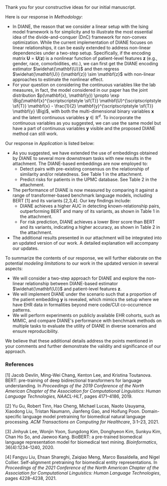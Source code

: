 Thank you for your constructive ideas for our initial manuscript. 

Here is our response in *Methodology*:

- In DIANE, the reason that we consider a linear setup  with the Ising model framework is for simplicity and to illustrate the most essential idea of the divide-and-conquer (DnC) framework for non-convex optimization. While the current implementation of DIANE focuses on linear relationships, it can be easily  extended to address non-linear dependencies under a two-step setup. Specifically, if the  encoding matrix $\mathbf{U} = \mathbf{U}(\mathbf{z})$ is a nonlinear function of patient-level features $\mathbf{z}$ (e.g., gender, race, comorbidities, etc.), we can first get the DIANE encoding estimator $\widehat{\mathbf{U}}$ and then regress $\widehat{\mathbf{U}} (\mathbf{z}) \sim \mathbf{z}$ with non-linear approaches to estimate the nonlinear effect.
- For your question on considering the continuous variables like the lab measures, in fact, the model considered in our paper has the joint distribution $p(\mathbf{x}, \mathbf{y}) \propto \exp \Big(\mathbf{x}^{\scriptscriptstyle \sf{T}} \mathbf{U}^{\scriptscriptstyle \sf{T}} \mathbf{x} - \frac{1}{2} \mathbf{y}^{\scriptscriptstyle \sf{T}} \mathbf{y} \Big)$, with both the multi-dimensional binary variables  $\mathbf{x}$ and the latent continuous variables $\mathbf{y} \in \mathbb{R} ^ d$. To incorporate the continuous variables as you suggested, we can use the same model but have a part of continuous variables $\mathbf{y}$ visible and the proposed DIANE method can still work.

Our response in *Application* is listed below:

- As you suggested, we have extended the use of embeddings obtained by DIANE to several more downstream tasks with new results in the attachment. The DIANE-based embeddings are now employed to:
  - Detect pairs with pre-existing consensus on the relationship of similarity and/or relatedness. See Table 1 in the attachment.
  - Predict risks for patients in the UPMC database. See Table 2 in the attachment.
- The performance of DIANE is now measured by comparing it against a range of transformer-based benchmark language models, including BERT [1] and its
  variants [2,3,4]. Our key findings include:
  - DIANE achieves a higher AUC in detecting known-relationship pairs, outperforming BERT and many of its variants, as shown in Table 1 in the attachment.
  - For risk prediction, DIANE achieves a lower Birer score than BERT and its variants, indicating a higher accuracy, as shown in Table 2 in the attachment.
- The additional results presented in our attachment will be integrated into an updated version of our work. A detailed explanation will accompany our updates.

To summarize the contents of our response, we will further elaborate on the potential *modeling limitations* to our work in the updated version in several aspects:

- We will consider a two-step approach for DIANE and explore the non-linear relationship between DIANE-based estimator $\widehat{\mathbf{U}}$ and patient-level features $\mathbf{z}$.
- We will implement DIANE under the scenario such that a proportion of the patient embedding $\mathbf{y}$ is revealed, which mimics the setup where we have EHR data in formalities beyond mere code/CUI co-occurrence patterns.
- We will perform experiments on publicly available EHR cohorts, such as MIMIC, and compare DIANE's performance with benchmark methods on multiple tasks to evaluate the utility of DIANE in diverse scenarios and ensure reproducibility.

We believe that these additional details address the points mentioned in your comments and further 
demonstrate the validity and significance of our approach.

### References

[1] Jacob Devlin, Ming-Wei Chang, Kenton Lee, and Kristina Toutanova. BERT: pre-training of deep
bidirectional transformers for language understanding. In *Proceedings of the 2019 Conference of the North
American Chapter of the Association for Computational Linguistics: Human Language Technologies,
NAACL-HLT*, pages 4171–4186, 2019.

[2] Yu Gu, Robert Tinn, Hao Cheng, Michael Lucas, Naoto Usuyama, Xiaodong Liu, Tristan Naumann,
Jianfeng Gao, and Hoifung Poon. Domain-specific language model pretraining for biomedical natural
language processing. *ACM Transactions on Computing for Healthcare*, 3:1–23, 2021.

[3] Jinhyuk Lee, Wonjin Yoon, Sungdong Kim, Donghyeon Kim, Sunkyu Kim, Chan Ho So, and Jaewoo
Kang. BioBERT: a pre-trained biomedical language representation model for biomedical text mining.
*Bioinformatics*, 36(4):1234–1240, 2020.

[4] Fangyu Liu, Ehsan Shareghi, Zaiqiao Meng, Marco Basaldella, and Nigel Collier. Self-alignment
pretraining for biomedical entity representations. In *Proceedings of the 2021 Conference of the North
American Chapter of the Association for Computational Linguistics: Human Language Technologies*,
pages 4228–4238, 2021.

